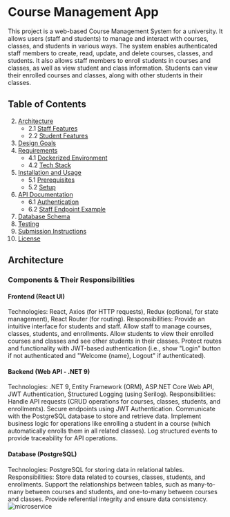 # Course Management App
This project is a web-based Course Management System for a university. It allows users (staff and students) to manage and interact with courses, classes, and students in various ways. The system enables authenticated staff members to create, read, update, and delete courses, classes, and students. It also allows staff members to enroll students in courses and classes, as well as view student and class information. Students can view their enrolled courses and classes, along with other students in their classes.

## Table of Contents

2. [Architecture](#architecture)
   - 2.1 [Staff Features](#staff-features)
   - 2.2 [Student Features](#student-features)
3. [Design Goals](#design-goals)
4. [Requirements](#requirements)
   - 4.1 [Dockerized Environment](#dockerized-environment)
   - 4.2 [Tech Stack](#tech-stack)
5. [Installation and Usage](#installation-and-usage)
   - 5.1 [Prerequisites](#prerequisites)
   - 5.2 [Setup](#setup)
6. [API Documentation](#api-documentation)
   - 6.1 [Authentication](#authentication)
   - 6.2 [Staff Endpoint Example](#staff-endpoint-example)
7. [Database Schema](#database-schema)
8. [Testing](#testing)
9. [Submission Instructions](#submission-instructions)
10. [License](#license)

## Architecture
### Components & Their Responsibilities
#### Frontend (React UI)
Technologies: React, Axios (for HTTP requests), Redux (optional, for state management), React Router (for routing).
Responsibilities:
Provide an intuitive interface for students and staff.
Allow staff to manage courses, classes, students, and enrollments.
Allow students to view their enrolled courses and classes and see other students in their classes.
Protect routes and functionality with JWT-based authentication (i.e., show "Login" button if not authenticated and "Welcome {name}, Logout" if authenticated).
#### Backend (Web API - .NET 9)
Technologies: .NET 9, Entity Framework (ORM), ASP.NET Core Web API, JWT Authentication, Structured Logging (using Serilog).
Responsibilities:
Handle API requests (CRUD operations for courses, classes, students, and enrollments).
Secure endpoints using JWT Authentication.
Communicate with the PostgreSQL database to store and retrieve data.
Implement business logic for operations like enrolling a student in a course (which automatically enrolls them in all related classes).
Log structured events to provide traceability for API operations.
#### Database (PostgreSQL)
Technologies: PostgreSQL for storing data in relational tables.
Responsibilities:
Store data related to courses, classes, students, and enrollments.
Support the relationships between tables, such as many-to-many between courses and students, and one-to-many between courses and classes.
Provide referential integrity and ensure data consistency.
![microservice](https://github.com/user-attachments/assets/0c523b63-ac0f-48d1-a82f-24c914492b7b)
